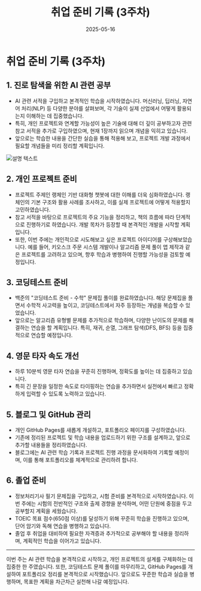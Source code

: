 ﻿---
title: "취업 준비 기록 (3주차)"
date: 2025-05-16
layout: post
categories: [취업준비]
tags: [AI, 코딩테스트, 졸업준비, 타자연습, 프로젝트, GitHub]
---

# 취업 준비 기록 (3주차)

## 1. 진로 탐색을 위한 AI 관련 공부
- AI 관련 서적을 구입하고 본격적인 학습을 시작하였습니다. 머신러닝, 딥러닝, 자연어 처리(NLP) 등 다양한 분야를 살펴보며, 각 기술이 실제 산업에서 어떻게 활용되는지 이해하는 데 집중했습니다.
- 특히, 개인 프로젝트와 연계할 가능성이 높은 기술에 대해 더 깊이 공부하고자 관련 참고 서적을 추가로 구입하였으며, 현재 1장까지 읽으며 개념을 익히고 있습니다.
- 앞으로는 학습한 내용을 간단한 실습을 통해 적용해 보고, 프로젝트 개발 과정에서 필요할 개념들을 미리 정리할 계획입니다.

![설명 텍스트](/images/0509-1.png)

## 2. 개인 프로젝트 준비
- 프로젝트 주제인 랭체인 기반 대화형 챗봇에 대한 이해를 더욱 심화하였습니다. 랭체인의 기본 구조와 활용 사례를 조사하고, 이를 실제 프로젝트에 어떻게 적용할지 고민하였습니다.
- 참고 서적을 바탕으로 프로젝트의 주요 기능을 정리하고, 책의 흐름에 따라 단계적으로 진행하기로 하였습니다. 개발 목차가 등장할 때 본격적인 개발을 시작할 계획입니다.
- 또한, 이번 주에는 개인적으로 시도해보고 싶은 프로젝트 아이디어를 구상해보았습니다. 예를 들어, 키오스크 주문 시스템 개발이나 알고리즘 문제 풀이 앱 제작과 같은 프로젝트를 고려하고 있으며, 향후 학습과 병행하여 진행할 가능성을 검토할 예정입니다.

## 3. 코딩테스트 준비
- 백준의 "코딩테스트 준비 - 수학" 문제집 풀이를 완료하였습니다. 해당 문제집을 풀면서 수학적 사고력을 높이고, 코딩테스트에서 자주 등장하는 개념을 복습할 수 있었습니다.
- 앞으로는 알고리즘 유형별 문제를 추가적으로 학습하며, 다양한 난이도의 문제를 해결하는 연습을 할 계획입니다. 특히, 재귀, 순열, 그래프 탐색(DFS, BFS) 등을 집중적으로 연습할 예정입니다.

## 4. 영문 타자 속도 개선
- 하루 10분씩 영문 타자 연습을 꾸준히 진행하며, 정확도를 높이는 데 집중하고 있습니다.
- 특히 긴 문장을 일정한 속도로 타이핑하는 연습을 추가하면서 실전에서 빠르고 정확하게 입력할 수 있도록 노력하고 있습니다.

## 5. 블로그 및 GitHub 관리
- 개인 GitHub Pages를 새롭게 개설하고, 포트폴리오 페이지를 구성하였습니다.
- 기존에 정리된 프로젝트 및 학습 내용을 업로드하기 위한 구조를 설계하고, 앞으로 추가할 내용들을 정리하였습니다.
- 블로그에는 AI 관련 학습 기록과 프로젝트 진행 과정을 문서화하여 기록할 예정이며, 이를 통해 포트폴리오를 체계적으로 관리하려 합니다.

## 6. 졸업 준비
- 정보처리기사 필기 문제집을 구입하고, 시험 준비를 본격적으로 시작하였습니다. 이번 주에는 시험의 전반적인 구조와 출제 경향을 분석하며, 어떤 단원에 중점을 두고 공부할지 계획을 세웠습니다.
- TOEIC 목표 점수(650점 이상)를 달성하기 위해 꾸준히 학습을 진행하고 있으며, 단어 암기와 독해 연습을 병행하고 있습니다.
- 졸업 후 취업을 대비하여 필요한 자격증과 추가적으로 공부해야 할 내용을 정리하며, 계획적인 학습을 이어가고 있습니다.

---

이번 주는 AI 관련 학습을 본격적으로 시작하고, 개인 프로젝트의 설계를 구체화하는 데 집중한 한 주였습니다. 또한, 코딩테스트 문제 풀이를 마무리하고, GitHub Pages를 개설하여 포트폴리오 정리를 본격적으로 시작했습니다. 앞으로도 꾸준한 학습과 실습을 병행하며, 목표한 계획을 차근차근 실천해 나갈 예정입니다.
